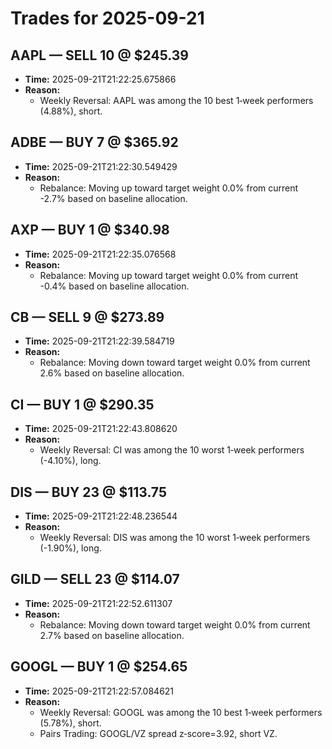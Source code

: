 # Trades for 2025-09-21

## AAPL — SELL 10 @ $245.39
- **Time:** 2025-09-21T21:22:25.675866
- **Reason:**
  - Weekly Reversal: AAPL was among the 10 best 1‑week performers (4.88%), short.

## ADBE — BUY 7 @ $365.92
- **Time:** 2025-09-21T21:22:30.549429
- **Reason:**
  - Rebalance: Moving up toward target weight 0.0% from current -2.7% based on baseline allocation.

## AXP — BUY 1 @ $340.98
- **Time:** 2025-09-21T21:22:35.076568
- **Reason:**
  - Rebalance: Moving up toward target weight 0.0% from current -0.4% based on baseline allocation.

## CB — SELL 9 @ $273.89
- **Time:** 2025-09-21T21:22:39.584719
- **Reason:**
  - Rebalance: Moving down toward target weight 0.0% from current 2.6% based on baseline allocation.

## CI — BUY 1 @ $290.35
- **Time:** 2025-09-21T21:22:43.808620
- **Reason:**
  - Weekly Reversal: CI was among the 10 worst 1‑week performers (-4.10%), long.

## DIS — BUY 23 @ $113.75
- **Time:** 2025-09-21T21:22:48.236544
- **Reason:**
  - Weekly Reversal: DIS was among the 10 worst 1‑week performers (-1.90%), long.

## GILD — SELL 23 @ $114.07
- **Time:** 2025-09-21T21:22:52.611307
- **Reason:**
  - Rebalance: Moving down toward target weight 0.0% from current 2.7% based on baseline allocation.

## GOOGL — BUY 1 @ $254.65
- **Time:** 2025-09-21T21:22:57.084621
- **Reason:**
  - Weekly Reversal: GOOGL was among the 10 best 1‑week performers (5.78%), short.
  - Pairs Trading: GOOGL/VZ spread z‑score=3.92, short VZ.

